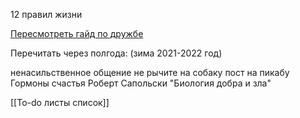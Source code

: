 12 правил жизни

[Пересмотреть гайд по дружбе](https://www.youtube.com/watch?v=GNbDo3oWfQA&ab_channel=%D0%95%D0%B2%D0%B3%D0%B5%D0%BD%D0%B8%D1%8F%D0%A1%D1%82%D1%80%D0%B5%D0%BB%D0%B5%D1%86%D0%BA%D0%B0%D1%8F)

Перечитать через полгода: (зима 2021-2022 год)

ненасильственное общение
не рычите на собаку
пост на пикабу
Гормоны счастья
Роберт Сапольски "Биология добра и зла"

[[To-do листы список]]